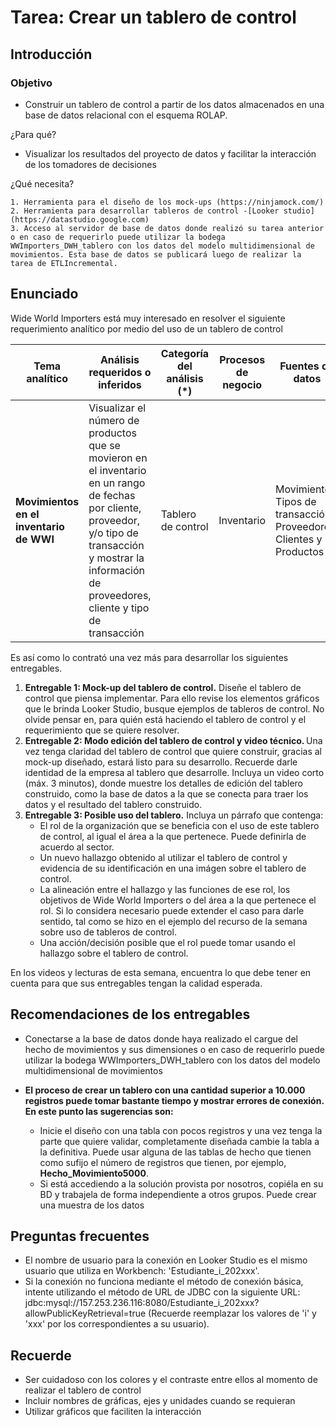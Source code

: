 # **Tarea: Crear un tablero de control**
## **Introducción**
### Objetivo
- Construir un tablero de control a partir de los datos almacenados en una base de datos relacional con el esquema ROLAP.

¿Para qué?
- Visualizar los resultados del proyecto de datos y facilitar la interacción de los tomadores de decisiones

¿Qué necesita?
    
    1. Herramienta para el diseño de los mock-ups (https://ninjamock.com/)
    2. Herramienta para desarrollar tableros de control -[Looker studio](https://datastudio.google.com)
    3. Acceso al servidor de base de datos donde realizó su tarea anterior o en caso de requerirlo puede utilizar la bodega WWImporters_DWH_tablero con los datos del modelo multidimensional de movimientos. Esta base de datos se publicará luego de realizar la tarea de ETLIncremental.

## **Enunciado**

Wide World  Importers está muy interesado en resolver el siguiente requerimiento analítico por medio del uso de un tablero de control


| **Tema analítico**                                               | **Análisis requeridos o inferidos**                                                                                                       | **Categoría del análisis (\*)** | **Procesos de negocio** | **Fuentes de datos**                                                    |
| ---------------------------------------------------------------- | ----------------------------------------------------------------------------------------------------------------------------------------- | ------------------------------- | ----------------------- | ----------------------------------------------------------------------- |
| **Movimientos en el inventario de WWI** | Visualizar el número de productos que se movieron en el inventario en un rango de fechas por cliente, proveedor, y/o tipo de transacción y mostrar la información de proveedores, cliente y tipo de transacción| Tablero de control | Inventario                  | Movimientos, Tipos de transacción, Proveedores, Clientes y Productos  |


Es así como lo contrató una vez más para desarrollar los siguientes entregables.

1. **Entregable 1: Mock-up del tablero de control.** Diseñe el tablero de control que piensa implementar. Para ello revise los elementos gráficos que le brinda Looker Studio, busque ejemplos de tableros de control. No olvide pensar en, para quién está haciendo el tablero de control y el requerimiento que se quiere resolver. 
2. **Entregable 2: Modo edición del tablero de control y video técnico.** Una vez tenga claridad del tablero de control que quiere construir, gracias al mock-up diseñado, estará listo para su desarrollo. Recuerde darle identidad de la empresa al tablero que desarrolle. Incluya un video corto (máx. 3 minutos), donde muestre los detalles de edición del tablero construido, como la base de datos a la que se conecta para traer los datos y el resultado del tablero construido.
3. **Entregable 3: Posible uso del tablero.** Incluya un párrafo que contenga:
   - El rol de la organización que se beneficia con el uso de este tablero de control, al igual el área a la que pertenece. Puede definirla de acuerdo al sector.
   - Un nuevo hallazgo obtenido al utilizar el tablero de control y evidencia de su identificación en una imágen sobre el tablero de control.
   - La alineación entre el hallazgo y las funciones de ese rol, los objetivos de Wide World Importers o del área a la que pertenece el rol. Si lo considera necesario puede extender el caso para darle sentido, tal como se hizo en el ejemplo del recurso de la semana sobre uso de tableros de control.
   - Una acción/decisión posible que el rol puede tomar usando el hallazgo sobre el tablero de control.

En los videos y lecturas de esta semana, encuentra lo que debe tener en cuenta para que sus entregables tengan la calidad esperada.

## **Recomendaciones de los entregables**
- Conectarse a la base de datos donde haya realizado el cargue del hecho de movimientos y sus dimensiones o en caso de requerirlo puede utilizar la bodega WWImporters_DWH_tablero con los datos del modelo multidimensional de movimientos

- **El proceso de crear un tablero con una cantidad superior a 10.000 registros puede tomar bastante tiempo y mostrar errores de conexión. En este punto las sugerencias son:** 
  - Inicie el diseño con una tabla con pocos registros y una vez tenga la parte que quiere validar, completamente diseñada cambie la tabla a la definitiva. Puede usar alguna de las tablas de hecho que tienen como sufijo el número de registros que tienen, por ejemplo, **Hecho_Movimiento5000**.
  - Si está accediendo a la solución provista por nosotros, copiéla en su BD y trabajela de forma independiente a otros grupos. Puede crear una muestra de los datos


## **Preguntas frecuentes**
- El nombre de usuario para la conexión en Looker Studio es el mismo usuario que utiliza en Workbench: 'Estudiante_i_202xxx'.
- Si la conexión no funciona mediante el método de conexión básica, intente utilizando el método de URL de JDBC con la siguiente URL: jdbc:mysql://157.253.236.116:8080/Estudiante_i_202xxx?allowPublicKeyRetrieval=true (Recuerde reemplazar los valores de 'i' y 'xxx' por los correspondientes a su usuario).


## **Recuerde**
- Ser cuidadoso con los colores y el contraste entre ellos al momento de realizar el tablero de control
- Incluir nombres de gráficas, ejes y unidades cuando se requieran
- Utilizar gráficos que faciliten la interacción
